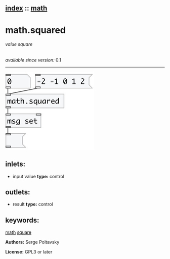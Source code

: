 [index](index.html) :: [math](category_math.html)
---

# math.squared

###### value square

*available since version:* 0.1

---




[![example](../examples/img/math.squared.jpg)](../examples/pd/math.squared.pd)









## inlets:

* input value 
__type:__ control<br>



## outlets:

* result
__type:__ control<br>



## keywords:

[math](keywords/math.html)
[square](keywords/square.html)






**Authors:** Serge Poltavsky




**License:** GPL3 or later





